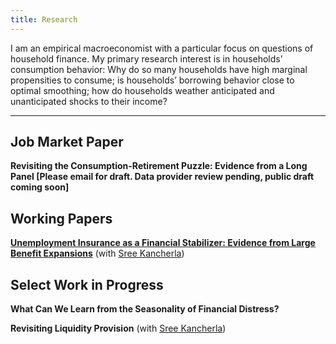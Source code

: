 ```yaml
---
title: Research
---
```


I am an empirical macroeconomist with a particular focus on questions of household finance. My primary research interest is in households’ consumption behavior: Why do so many households have high marginal propensities to consume; is households’ borrowing behavior close to optimal smoothing; how do households weather anticipated and unanticipated shocks to their income? 

---
## Job Market Paper

**Revisiting the Consumption-Retirement Puzzle: Evidence from a Long Panel [Please email for draft. Data provider review pending, public draft coming soon]**


## Working Papers

**[Unemployment Insurance as a Financial Stabilizer: Evidence from Large Benefit Expansions](https://www.dropbox.com/s/kxtsdxo1w6yb887/UI_Benefit_Expansions_and_Local_Financial_Distress.pdf?dl=0)** (with [Sree Kancherla](https://sreekancherla.github.io/))


## Select Work in Progress

**What Can We Learn from the Seasonality of Financial Distress?**

**Revisiting Liquidity Provision** (with [Sree Kancherla](https://sreekancherla.github.io/))
